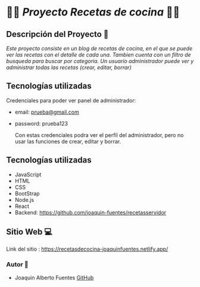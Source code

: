 # 👨‍🍳 *Proyecto Recetas de cocina* 👨‍🍳


## Descripción del Proyecto 📃

*Este proyecto consiste en un blog de recetas de cocina, en el que se puede ver las recetas con el detalle de cada una. Tambien cuenta con un filtro de busqueda para buscar por categoria. Un usuario administrador puede ver y administrar todas las recetas (crear, editar, borrar)*

## Tecnologías utilizadas
Credenciales para poder ver panel de administrador:
- email: prueba@gmail.com
- password: prueba123

  Con estas credenciales podra ver el perfil del administrador, pero no usar las funciones de crear, editar y borrar. 

## Tecnologías utilizadas
- JavaScript
- HTML
- CSS
- BootStrap
- Node.js
- React
- Backend: https://github.com/joaquin-fuentes/recetasservidor


## Sitio Web 💻
Link del sitio : https://recetasdecocina-joaquinfuentes.netlify.app/

### Autor 👣
+ Joaquin Alberto Fuentes [GitHub](https://github.com/joaquin-fuentes)
